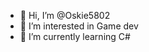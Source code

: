 - 👋 Hi, I’m @Oskie5802
- 👀 I’m interested in Game dev
- 🌱 I’m currently learning C#


<!---
Oskie5802/Oskie5802 is a ✨ special ✨ repository because its `README.md` (this file) appears on your GitHub profile.
You can click the Preview link to take a look at your changes.
--->
